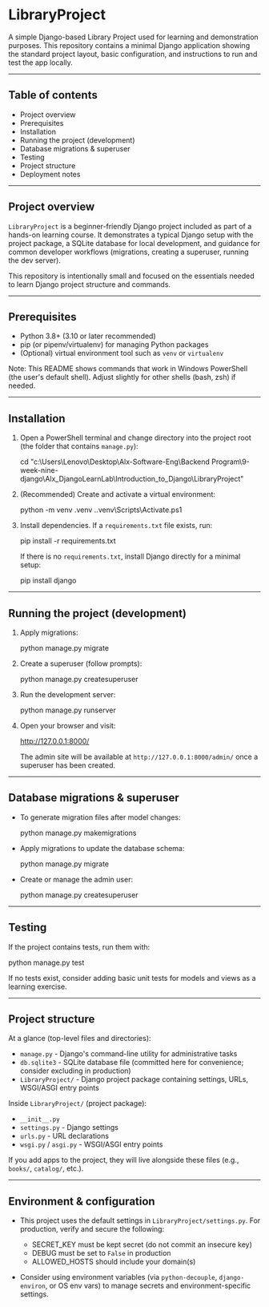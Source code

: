 # LibraryProject

A simple Django-based Library Project used for learning and demonstration purposes. This repository contains a minimal Django application showing the standard project layout, basic configuration, and instructions to run and test the app locally.

---

## Table of contents

- Project overview
- Prerequisites
- Installation
- Running the project (development)
- Database migrations & superuser
- Testing
- Project structure
- Deployment notes

---

## Project overview

`LibraryProject` is a beginner-friendly Django project included as part of a hands-on learning course. It demonstrates a typical Django setup with the project package, a SQLite database for local development, and guidance for common developer workflows (migrations, creating a superuser, running the dev server).

This repository is intentionally small and focused on the essentials needed to learn Django project structure and commands.

---

## Prerequisites

- Python 3.8+ (3.10 or later recommended)
- pip (or pipenv/virtualenv) for managing Python packages
- (Optional) virtual environment tool such as `venv` or `virtualenv`

Note: This README shows commands that work in Windows PowerShell (the user's default shell). Adjust slightly for other shells (bash, zsh) if needed.

---

## Installation

1. Open a PowerShell terminal and change directory into the project root (the folder that contains `manage.py`):

   cd "c:\Users\Lenovo\Desktop\Alx-Software-Eng\Backend Program\9-week-nine-django\Alx_DjangoLearnLab\Introduction_to_Django\LibraryProject"

2. (Recommended) Create and activate a virtual environment:

   python -m venv .venv
   .\.venv\Scripts\Activate.ps1

3. Install dependencies. If a `requirements.txt` file exists, run:

   pip install -r requirements.txt

   If there is no `requirements.txt`, install Django directly for a minimal setup:

   pip install django

---

## Running the project (development)

1. Apply migrations:

   python manage.py migrate

2. Create a superuser (follow prompts):

   python manage.py createsuperuser

3. Run the development server:

   python manage.py runserver

4. Open your browser and visit:

   http://127.0.0.1:8000/

   The admin site will be available at `http://127.0.0.1:8000/admin/` once a superuser has been created.

---

## Database migrations & superuser

- To generate migration files after model changes:

  python manage.py makemigrations

- Apply migrations to update the database schema:

  python manage.py migrate

- Create or manage the admin user:

  python manage.py createsuperuser

---

## Testing

If the project contains tests, run them with:

python manage.py test

If no tests exist, consider adding basic unit tests for models and views as a learning exercise.

---

## Project structure

At a glance (top-level files and directories):

- `manage.py` - Django's command-line utility for administrative tasks
- `db.sqlite3` - SQLite database file (committed here for convenience; consider excluding in production)
- `LibraryProject/` - Django project package containing settings, URLs, WSGI/ASGI entry points

Inside `LibraryProject/` (project package):

- `__init__.py`
- `settings.py` - Django settings
- `urls.py` - URL declarations
- `wsgi.py` / `asgi.py` - WSGI/ASGI entry points

If you add apps to the project, they will live alongside these files (e.g., `books/`, `catalog/`, etc.).

---

## Environment & configuration

- This project uses the default settings in `LibraryProject/settings.py`. For production, verify and secure the following:

  - SECRET_KEY must be kept secret (do not commit an insecure key)
  - DEBUG must be set to `False` in production
  - ALLOWED_HOSTS should include your domain(s)

- Consider using environment variables (via `python-decouple`, `django-environ`, or OS env vars) to manage secrets and environment-specific settings.




